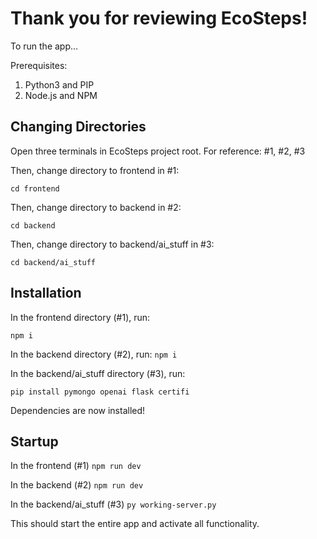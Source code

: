 # Thank you for reviewing EcoSteps! 

To run the app...

Prerequisites: 
1. Python3 and PIP
2. Node.js and NPM

## Changing Directories
Open three terminals in EcoSteps project root. For reference: #1, #2, #3

Then, change directory to frontend in #1:

```cd frontend```

Then, change directory to backend in #2: 

```cd backend```

Then, change directory to backend/ai_stuff in #3:

```cd backend/ai_stuff```

## Installation

In the frontend directory (#1), run:

```npm i```

In the backend directory (#2), run:
```npm i```

In the backend/ai_stuff directory (#3), run:

```pip install pymongo openai flask certifi```

Dependencies are now installed!


## Startup

In the frontend (#1)
```npm run dev```

In the backend (#2)
```npm run dev```

In the backend/ai_stuff (#3)
```py working-server.py```

This should start the entire app and activate all functionality.
